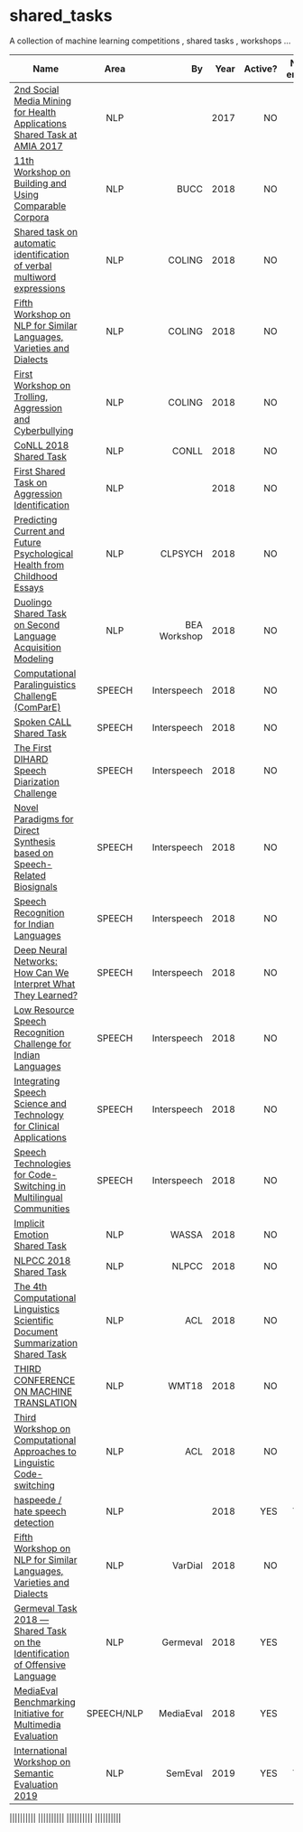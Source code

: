# shared_tasks
A collection of machine learning competitions , shared tasks , workshops ...

| Name   |      Area      |By |  Year | Active? | New entry | Start Date | End Date| $ |
|----------|:-------------:|------:|------:|------: | ------: |------: |------: | ------: |
|[2nd Social Media Mining for Health Applications Shared Task at AMIA 2017](https://healthlanguageprocessing.org/sharedtask2/)|NLP||2017|NO|NO||||
|[11th Workshop on Building and Using Comparable Corpora](https://comparable.limsi.fr/bucc2018/bucc2018-task.html)|NLP|BUCC|2018|NO|||||
| [Shared task on automatic identification of verbal multiword expressions](http://multiword.sourceforge.net/PHITE.php?sitesig=CONF&page=CONF_04_LAW-MWE-CxG_2018___lb__COLING__rb__&subpage=CONF_40_Shared_Task) |  NLP |COLING| 2018 | NO | NO | |2018 MAY 08 | |
| [Fifth Workshop on NLP for Similar Languages, Varieties and Dialects](http://alt.qcri.org/vardial2018) |    NLP   | COLING | 2018 | NO | | | ||
| [First Workshop on Trolling, Aggression and Cyberbullying](http://www.wikicfp.com/cfp/servlet/event.showcfp?eventid=72918&copyownerid=56339) |    NLP   | COLING | 2018 | NO | | | ||
| [CoNLL 2018 Shared Task](http://universaldependencies.org/conll18/data.html) | NLP |   CONLL | 2018 | NO |NO | |||
| [First Shared Task on Aggression Identification](https://sites.google.com/view/trac1/shared-task) | NLP | | 2018 | NO |NO| | 2018 April 25| |
| [Predicting Current and Future Psychological Health from Childhood Essays](http://clpsych.org/shared-task-2018/) | NLP | CLPSYCH | 2018 |NO| || 2018 June 5| |
|[Duolingo Shared Task on Second Language Acquisition Modeling](http://sharedtask.duolingo.com/)|NLP|BEA Workshop|2018|NO|||March 19, 2018||
|[Computational Paralinguistics ChallengE (ComParE)](http://compare.openaudio.eu/)|SPEECH|Interspeech|2018|NO|||14 Feb 2018||
|[Spoken CALL Shared Task](https://regulus.unige.ch/spokencallsharedtask_2ndedition/)|SPEECH|Interspeech|2018|NO|||14 Feb 2018||
|[The First DIHARD Speech Diarization Challenge](http://interspeech2018.org/program-special-sessions.html)|SPEECH|Interspeech|2018|NO|||||
|[Novel Paradigms for Direct Synthesis based on Speech-Related Biosignals](http://interspeech2018.org/program-special-sessions.html)|SPEECH|Interspeech|2018|NO|||||
|[Speech Recognition for Indian Languages](http://interspeech2018.org/program-special-sessions.html)|SPEECH|Interspeech|2018|NO|||||
|[Deep Neural Networks: How Can We Interpret What They Learned?](http://interspeech2018.org/program-special-sessions.html)|SPEECH|Interspeech|2018|NO|||||
|[Low Resource Speech Recognition Challenge for Indian Languages](http://interspeech2018.org/program-special-sessions.html)|SPEECH|Interspeech|2018|NO|||||
|[Integrating Speech Science and Technology for Clinical Applications](http://interspeech2018.org/program-special-sessions.html)|SPEECH|Interspeech|2018|NO|||||
|[Speech Technologies for Code-Switching in Multilingual Communities](http://interspeech2018.org/program-special-sessions.html)|SPEECH|Interspeech|2018|NO|||||
|[Implicit Emotion Shared Task](http://implicitemotions.wassa2018.com/)|NLP|WASSA|2018|NO|||9 July 2018||
|[NLPCC 2018 Shared Task](http://tcci.ccf.org.cn/conference/2018/taskdata.php)|NLP|NLPCC|2018|NO|||||
|[The 4th Computational Linguistics Scientific Document Summarization Shared Task](http://wing.comp.nus.edu.sg/~cl-scisumm2018/)|NLP|ACL|2018|NO|||May 4 2018||
|[THIRD CONFERENCE ON MACHINE TRANSLATION](http://www.statmt.org/wmt18/index.html)|NLP|WMT18|2018|NO|NO||||
|[Third Workshop on Computational Approaches to Linguistic Code-switching](https://code-switching.github.io/2018/)|NLP|ACL|2018|NO|||19 Apr 2018||
|[haspeede / hate speech detection](http://www.di.unito.it/~tutreeb/haspeede-evalita18/index.html)|NLP||2018|YES|YES|3rd April 2018|3rd September 2018||
|[Fifth Workshop on NLP for Similar Languages, Varieties and Dialects](http://alt.qcri.org/vardial2018/)|NLP|VarDial|2018|NO|||||
|[Germeval Task 2018 — Shared Task on the Identification of Offensive Language](https://projects.fzai.h-da.de/iggsa/important-dates/)|NLP|Germeval|2018|YES|?||August 7, 2018||
|[MediaEval Benchmarking Initiative for Multimedia Evaluation](http://www.multimediaeval.org/mediaeval2018/emotionalimpact/)|SPEECH/NLP|MediaEval|2018|YES|?||1 October 2018||
| [International Workshop on Semantic Evaluation 2019](http://alt.qcri.org/semeval2019/)|NLP|SemEval|2019|YES|YES|10 Jan 2019|31 Jan 2019||





||||||||||
||||||||||
||||||||||
||||||||||
